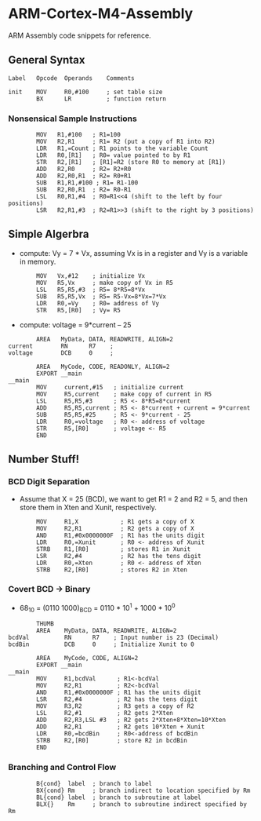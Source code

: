 # ARM-Cortex-M4-Assembly

ARM Assembly code snippets for reference.


## General Syntax

```
Label   Opcode  Operands    Comments

init    MOV     R0,#100     ; set table size
        BX      LR          ; function return
```

### Nonsensical Sample Instructions
```
        MOV   R1,#100   ; R1=100
        MOV   R2,R1     ; R1= R2 (put a copy of R1 into R2)
        LDR   R1,=Count ; R1 points to the variable Count
        LDR   R0,[R1]   ; R0= value pointed to by R1
        STR   R2,[R1]   ; [R1]=R2 (store R0 to memory at [R1])
        ADD   R2,R0     ; R2= R2+R0
        ADD   R2,R0,R1  ; R2= R0+R1
        SUB   R1,R1,#100 ; R1= R1-100
        SUB   R2,R0,R1  ; R2= R0-R1
        LSL   R0,R1,#4  ; R0=R1<<4 (shift to the left by four positions)
        LSR   R2,R1,#3  ; R2=R1>>3 (shift to the right by 3 positions)
```

## Simple Algerbra
* compute: Vy = 7 * Vx, assuming Vx is in a register and Vy is a variable in memory.

```
        MOV   Vx,#12    ; initialize Vx
        MOV   R5,Vx     ; make copy of Vx in R5
        LSL   R5,R5,#3  ; R5= 8*R5=8*Vx
        SUB   R5,R5,Vx  ; R5= R5-Vx=8*Vx=7*Vx
        LDR   R0,=Vy    ; R0= address of Vy
        STR   R5,[R0]   ; Vy= R5
```

* compute: voltage = 9*current – 25

```
        AREA   MyData, DATA, READWRITE, ALIGN=2
current        RN      R7    ;
voltage        DCB     0     ;

        AREA   MyCode, CODE, READONLY, ALIGN=2
        EXPORT __main      
__main
        MOV     current,#15   ; initialize current
        MOV     R5,current    ; make copy of current in R5
        LSL     R5,R5,#3      ; R5 <- 8*R5=8*current
        ADD     R5,R5,current ; R5 <- 8*current + current = 9*current
        SUB     R5,R5,#25     ; R5 <- 9*current - 25
        LDR     R0,=voltage   ; R0 <- address of voltage
        STR     R5,[R0]       ; voltage <- R5
        END
```
## Number Stuff!
### BCD Digit Separation
* Assume that X = 25 (BCD), we want to get R1 = 2 and R2 = 5, and then store them in Xten and Xunit, respectively.

```
        MOV     R1,X            ; R1 gets a copy of X
        MOV     R2,R1           ; R2 gets a copy of X
        AND     R1,#0x0000000F  ; R1 has the units digit
        LDR     R0,=Xunit       ; R0 <- address of Xunit
        STRB    R1,[R0]         ; stores R1 in Xunit
        LSR     R2,#4           ; R2 has the tens digit
        LDR     R0,=Xten        ; R0 <- address of Xten
        STRB    R2,[R0]         ; stores R2 in Xten
```

### Covert BCD -> Binary
* 68<sub>10</sub> = (0110 1000)<sub>BCD</sub> = 0110 * 10<sup>1</sup> + 1000 * 10<sup>0</sup>
```
        THUMB
        AREA    MyData, DATA, READWRITE, ALIGN=2
bcdVal          RN      R7    ; Input number is 23 (Decimal)
bcdBin          DCB     0     ; Initialize Xunit to 0
       
        AREA    MyCode, CODE, ALIGN=2
        EXPORT __main
__main
        MOV     R1,bcdVal      ; R1<-bcdVal
        MOV     R2,R1          ; R2<-bcdVal
        AND     R1,#0x0000000F ; R1 has the units digit
        LSR     R2,#4          ; R2 has the tens digit
        MOV     R3,R2          ; R3 gets a copy of R2
        LSL     R2,#1          ; R2 gets 2*Xten
        ADD     R2,R3,LSL #3   ; R2 gets 2*Xten+8*Xten=10*Xten
        ADD     R2,R1          ; R2 gets 10*Xten + Xunit
        LDR     R0,=bcdBin     ; R0<-address of bcdBin
        STRB    R2,[R0]        ; store R2 in bcdBin
        END
```
### Branching and Control Flow
```
        B{cond}  label  ; branch to label
        BX{cond} Rm     ; branch indirect to location specified by Rm
        BL{cond} label  ; branch to subroutine at label
        BLX{}    Rm     ; branch to subroutine indirect specified by Rm
```
